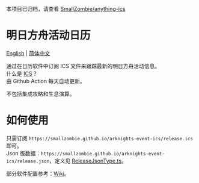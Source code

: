 本项目已归档，请查看 [SmallZombie/anything-ics](https://github.com/SmallZombie/anything-ics)


# 明日方舟活动日历
[English](README.md) | [简体中文](README.zh-CN.md)

通过在日历软件中订阅 ICS 文件来跟踪最新的明日方舟活动信息。\
什么是 [ICS](https://en.wikipedia.org/wiki/ICalendar)？\
由 Github Action 每天自动更新。

不包括集成攻略和生息演算。


# 如何使用
只需订阅 `https://smallzombie.github.io/arknights-event-ics/release.ics` 即可。\
Json 版数据：`https://smallzombie.github.io/arknights-event-ics/release.json`，定义见 [ReleaseJsonType.ts](src/type/ReleaseJsonType.ts)。

部分软件配置参考：[Wiki](https://github.com/SmallZombie/genshin-birthday-ics/wiki)。

